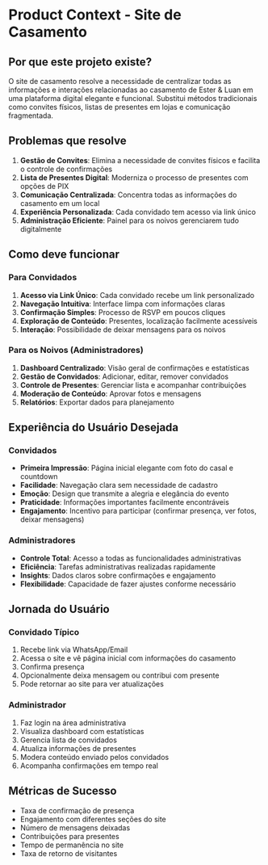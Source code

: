 # Product Context - Site de Casamento

## Por que este projeto existe?
O site de casamento resolve a necessidade de centralizar todas as informações e interações relacionadas ao casamento de Ester & Luan em uma plataforma digital elegante e funcional. Substitui métodos tradicionais como convites físicos, listas de presentes em lojas e comunicação fragmentada.

## Problemas que resolve
1. **Gestão de Convites**: Elimina a necessidade de convites físicos e facilita o controle de confirmações
2. **Lista de Presentes Digital**: Moderniza o processo de presentes com opções de PIX
3. **Comunicação Centralizada**: Concentra todas as informações do casamento em um local
4. **Experiência Personalizada**: Cada convidado tem acesso via link único
5. **Administração Eficiente**: Painel para os noivos gerenciarem tudo digitalmente

## Como deve funcionar

### Para Convidados
1. **Acesso via Link Único**: Cada convidado recebe um link personalizado
2. **Navegação Intuitiva**: Interface limpa com informações claras
3. **Confirmação Simples**: Processo de RSVP em poucos cliques
4. **Exploração de Conteúdo**: Presentes, localização facilmente acessíveis
5. **Interação**: Possibilidade de deixar mensagens para os noivos

### Para os Noivos (Administradores)
1. **Dashboard Centralizado**: Visão geral de confirmações e estatísticas
2. **Gestão de Convidados**: Adicionar, editar, remover convidados
3. **Controle de Presentes**: Gerenciar lista e acompanhar contribuições
4. **Moderação de Conteúdo**: Aprovar fotos e mensagens
5. **Relatórios**: Exportar dados para planejamento

## Experiência do Usuário Desejada

### Convidados
- **Primeira Impressão**: Página inicial elegante com foto do casal e countdown
- **Facilidade**: Navegação clara sem necessidade de cadastro
- **Emoção**: Design que transmite a alegria e elegância do evento
- **Praticidade**: Informações importantes facilmente encontráveis
- **Engajamento**: Incentivo para participar (confirmar presença, ver fotos, deixar mensagens)

### Administradores
- **Controle Total**: Acesso a todas as funcionalidades administrativas
- **Eficiência**: Tarefas administrativas realizadas rapidamente
- **Insights**: Dados claros sobre confirmações e engajamento
- **Flexibilidade**: Capacidade de fazer ajustes conforme necessário

## Jornada do Usuário

### Convidado Típico
1. Recebe link via WhatsApp/Email
2. Acessa o site e vê página inicial com informações do casamento
3. Confirma presença
4. Opcionalmente deixa mensagem ou contribui com presente
5. Pode retornar ao site para ver atualizações

### Administrador
1. Faz login na área administrativa
2. Visualiza dashboard com estatísticas
3. Gerencia lista de convidados
4. Atualiza informações de presentes
5. Modera conteúdo enviado pelos convidados
6. Acompanha confirmações em tempo real

## Métricas de Sucesso
- Taxa de confirmação de presença
- Engajamento com diferentes seções do site
- Número de mensagens deixadas
- Contribuições para presentes
- Tempo de permanência no site
- Taxa de retorno de visitantes 